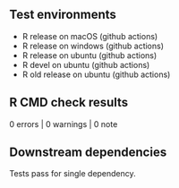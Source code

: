 ## Test environments
* R release on macOS (github actions)
* R release on windows (github actions)
* R release on ubuntu (github actions)
* R devel on ubuntu (github actions)
* R old release on ubuntu (github actions)

## R CMD check results

0 errors | 0 warnings | 0 note


## Downstream dependencies

Tests pass for single dependency.
